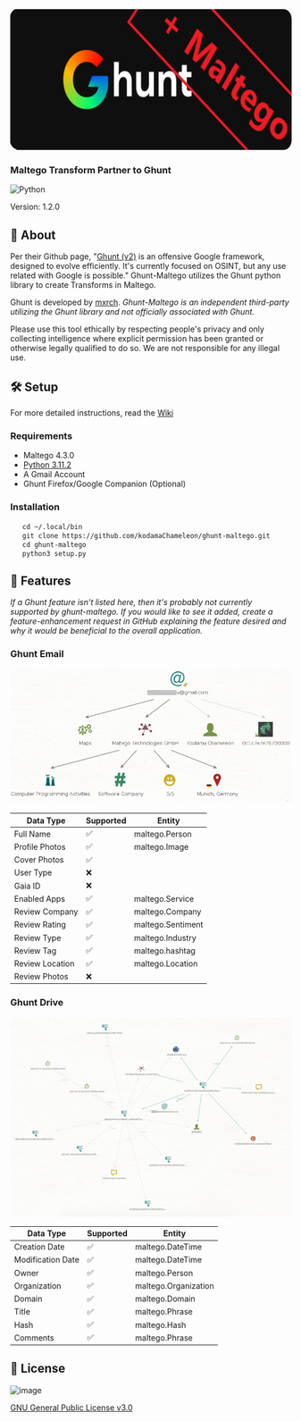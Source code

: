 <img src="img/ghunt-maltego.png">

### Maltego Transform Partner to Ghunt

![Python](https://img.shields.io/badge/python-3670A0?style=for-the-badge&logo=python&logoColor=ffdd54)

Version: 1.2.0

## 💎 About

Per their Github page, "[Ghunt (v2)](https://github.com/mxrch/GHunt) is an offensive Google framework, designed to evolve efficiently. 
It's currently focused on OSINT, but any use related with Google is possible." Ghunt-Maltego utilizes the Ghunt python library to create Transforms in Maltego.

Ghunt is developed by [mxrch](https://github.com/mxrch). *Ghunt-Maltego is an independent third-party utilizing the Ghunt library and not officially associated with Ghunt.*

Please use this tool ethically by respecting people's privacy and only collecting intelligence where explicit permission has been granted or otherwise legally qualified to do so. We are not responsible for any illegal use.

## 🛠️ Setup

For more detailed instructions, read the [Wiki](https://github.com/kodamaChameleon/ghunt-maltego/wiki)

### Requirements
- Maltego 4.3.0
- [Python 3.11.2](./requirements.txt)
- A Gmail Account
- Ghunt Firefox/Google Companion (Optional)
   
### Installation

```
   cd ~/.local/bin
   git clone https://github.com/kodamaChameleon/ghunt-maltego.git
   cd ghunt-maltego
   python3 setup.py
```
   
## 🧙 Features

*If a Ghunt feature isn't listed here, then it's probably not currently supported by ghunt-maltego. If you would like to see it added, create a feature-enhancement request in GitHub explaining the feature desired and why it would be beneficial to the overall application.*

### Ghunt Email

<img src="img/demo.PNG">  
   
| Data Type                     | Supported  |Entity                |
|-------------------------------|------------|----------------------| 
| Full Name                     | ✅         | maltego.Person       |
| Profile Photos                | ✅         | maltego.Image        |
| Cover Photos                  | ✅         |                      |
| User Type                     | ❌         |                      |
| Gaia ID                       | ❌         |                      |
| Enabled Apps                  | ✅         | maltego.Service      |
| Review Company                | ✅         | maltego.Company      |
| Review Rating                 | ✅         | maltego.Sentiment    |
| Review Type                   | ✅         | maltego.Industry     |
| Review Tag                    | ✅         | maltego.hashtag      |
| Review Location               | ✅         | maltego.Location     |
| Review Photos                 | ❌         |                      |

### Ghunt Drive

<img src="img/demo2.PNG">

| Data Type                     | Supported  |Entity                |
|-------------------------------|------------|----------------------|
| Creation Date     | ✅         | maltego.DateTime     |
| Modification Date | ✅         | maltego.DateTime     |
| Owner             | ✅         | maltego.Person       |
| Organization      | ✅         | maltego.Organization |
| Domain            | ✅         | maltego.Domain       |
| Title             | ✅         | maltego.Phrase       |
| Hash              | ✅         | maltego.Hash         |
| Comments          | ✅         | maltego.Phrase       |

## 📜 License
![image](https://img.shields.io/badge/License-GNU%20GPL-blue)

[GNU General Public License v3.0](https://www.gnu.org/licenses/gpl-3.0.fr.html)
